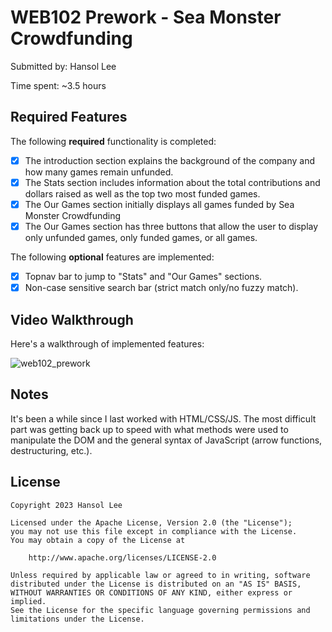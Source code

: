 # WEB102 Prework - Sea Monster Crowdfunding

Submitted by: Hansol Lee

Time spent: ~3.5 hours

## Required Features

The following **required** functionality is completed:

* [x] The introduction section explains the background of the company and how many games remain unfunded.
* [x] The Stats section includes information about the total contributions and dollars raised as well as the top two most funded games.
* [x] The Our Games section initially displays all games funded by Sea Monster Crowdfunding
* [x] The Our Games section has three buttons that allow the user to display only unfunded games, only funded games, or all games.

The following **optional** features are implemented:

* [x] Topnav bar to jump to "Stats" and "Our Games" sections.
* [x] Non-case sensitive search bar (strict match only/no fuzzy match).

## Video Walkthrough

Here's a walkthrough of implemented features:

![web102_prework](https://github.com/hc-lee/web102_prework/assets/106113398/1f30feb7-98a8-4c26-93c8-c8e77098e833)


## Notes

It's been a while since I last worked with HTML/CSS/JS. The most difficult part was getting back up to speed with what methods were used to manipulate the DOM and the general syntax of JavaScript (arrow functions, destructuring, etc.).

## License

    Copyright 2023 Hansol Lee

    Licensed under the Apache License, Version 2.0 (the "License");
    you may not use this file except in compliance with the License.
    You may obtain a copy of the License at

        http://www.apache.org/licenses/LICENSE-2.0

    Unless required by applicable law or agreed to in writing, software
    distributed under the License is distributed on an "AS IS" BASIS,
    WITHOUT WARRANTIES OR CONDITIONS OF ANY KIND, either express or implied.
    See the License for the specific language governing permissions and
    limitations under the License.

